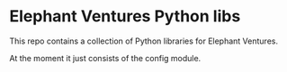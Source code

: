 # Elephant Ventures Python libs

This repo contains a collection of Python libraries for Elephant Ventures.

At the moment it just consists of the config module.
